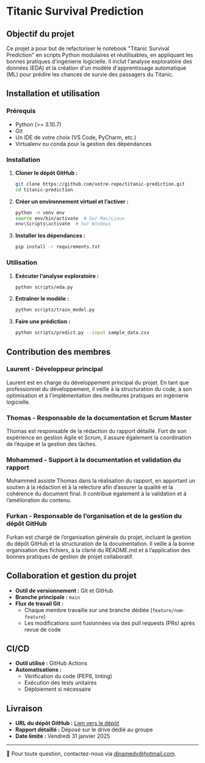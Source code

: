 # Titanic Survival Prediction

## Objectif du projet

Ce projet a pour but de refactoriser le notebook "Titanic Survival Prediction" en scripts Python modulaires et réutilisables, en appliquant les bonnes pratiques d'ingénierie logicielle. Il inclut l'analyse exploratoire des données (EDA) et la création d'un modèle d'apprentissage automatique (ML) pour prédire les chances de survie des passagers du Titanic.

## Installation et utilisation

### Prérequis

- Python (>= 3.10.7)
- Git
- Un IDE de votre choix (VS Code, PyCharm, etc.)
- Virtualenv ou conda pour la gestion des dépendances

### Installation

1. **Cloner le dépôt GitHub :**
   ```bash
   git clone https://github.com/votre-repo/titanic-prediction.git
   cd titanic-prediction
   ```
2. **Créer un environnement virtuel et l’activer :**
   ```bash
   python -m venv env
   source env/bin/activate  # Sur Mac/Linux
   env\Scripts\activate  # Sur Windows
   ```
3. **Installer les dépendances :**
   ```bash
   pip install -r requirements.txt
   ```

### Utilisation

1. **Exécuter l’analyse exploratoire :**
   ```bash
   python scripts/eda.py
   ```
2. **Entraîner le modèle :**
   ```bash
   python scripts/train_model.py
   ```
3. **Faire une prédiction :**
   ```bash
   python scripts/predict.py --input sample_data.csv
   ```

## Contribution des membres

### Laurent - Développeur principal

Laurent est en charge du développement principal du projet. En tant que professionnel du développement, il veille à la structuration du code, à son optimisation et à l'implémentation des meilleures pratiques en ingénierie logicielle.

### Thomas - Responsable de la documentation et Scrum Master

Thomas est responsable de la rédaction du rapport détaillé. Fort de son expérience en gestion Agile et Scrum, il assure également la coordination de l’équipe et la gestion des tâches.

### Mohammed - Support à la documentation et validation du rapport

Mohammed assiste Thomas dans la réalisation du rapport, en apportant un soutien à la rédaction et à la relecture afin d’assurer la qualité et la cohérence du document final. Il contribue également à la validation et à l’amélioration du contenu.

### Furkan - Responsable de l’organisation et de la gestion du dépôt GitHub

Furkan est chargé de l’organisation générale du projet, incluant la gestion du dépôt GitHub et la structuration de la documentation. Il veille à la bonne organisation des fichiers, à la clarté du README.md et à l’application des bonnes pratiques de gestion de projet collaboratif.

## Collaboration et gestion du projet

- **Outil de versionnement :** Git et GitHub
- **Branche principale :** `main`
- **Flux de travail Git :**
  - Chaque membre travaille sur une branche dédiée (`feature/nom-feature`)
  - Les modifications sont fusionnées via des pull requests (PRs) après revue de code

## CI/CD

- **Outil utilisé :** GitHub Actions
- **Automatisations :**
  - Vérification du code (PEP8, linting)
  - Exécution des tests unitaires
  - Déploiement si nécessaire

## Livraison

- **URL du dépôt GitHub :** [Lien vers le dépôt](https://github.com/votre-repo/titanic-prediction)
- **Rapport détaillé :** Déposé sur le drive dédié au groupe
- **Date limite :** Vendredi 31 janvier 2025

---

📩 Pour toute question, contactez-nous via [dinamedy@hotmail.com](mailto:dinamedy@hotmail.com).

